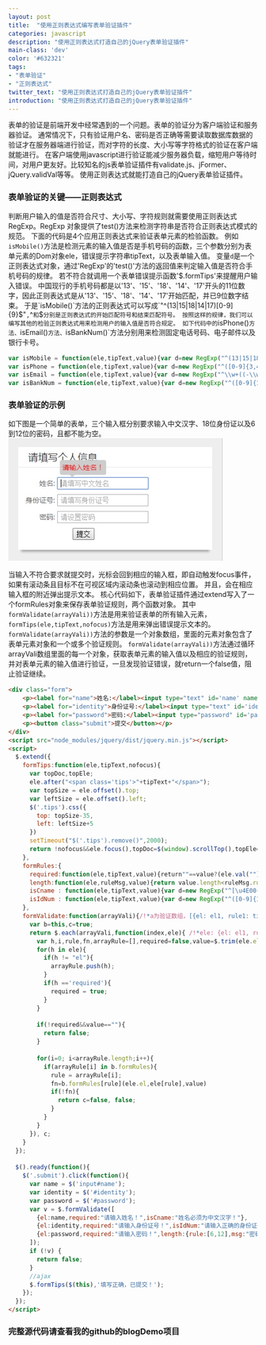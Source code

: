 ```yaml
---
layout: post
title:  "使用正则表达式编写表单验证插件"
categories: javascript
description: "使用正则表达式打造自己的jQuery表单验证插件"
main-class: 'dev'
color: '#632321'
tags:
- "表单验证"
- "正则表达式"
twitter_text: "使用正则表达式打造自己的jQuery表单验证插件"
introduction: "使用正则表达式打造自己的jQuery表单验证插件"
---
```


表单的验证是前端开发中经常遇到的一个问题。表单的验证分为客户端验证和服务器验证。
通常情况下，只有验证用户名、密码是否正确等需要读取数据库数据的验证才在服务器端进行验证，而对字符的长度、大小写等字符格式的验证在客户端就能进行。
在客户端使用javascript进行验证能减少服务器负载，缩短用户等待时间，对用户更友好。比较知名的js表单验证插件有validate.js、jFormer、jQuery.validVal等等。
使用正则表达式就能打造自己的jQuery表单验证插件。

### 表单验证的关键——正则表达式
判断用户输入的值是否符合尺寸、大小写、字符规则就需要使用正则表达式RegExp。RegExp 对象提供了test()方法来检测字符串是否符合正则表达式模式的规范。
下面的代码是4个应用正则表达式来验证表单元素的检验函数。
例如`isMobile()`方法是检测元素的输入值是否是手机号码的函数，三个参数分别为表单元素的Dom对象ele，错误提示字符串tipText，以及表单输入值。
变量`d`是一个正则表达式对象，通过'RegExp'的'test()'方法的返回值来判定输入值是否符合手机号码的规律。
若不符合就调用一个表单错误提示函数'$.formTips'来提醒用户输入错误。
中国现行的手机号码都是以'13'、'15'、'18'、'14'、'17'开头的11位数字，因此正则表达式是从'13'、'15'、'18'、'14'、'17'开始匹配，并已9位数字结束。
于是`isMobile()`方法的正则表达式可以写成`"^(13|15|18|14|17)[0-9]{9}$"`,`^`和`$`分别是正则表达式的开始匹配符号和结束匹配符号。
按照这样的规律，我们可以编写其他的检验正则表达式用来检测用户的输入值是否符合规定。
如下代码中的`isPhone()`方法、`isEmail()`方法、`isBankNum()`方法分别用来检测固定电话号码、电子邮件以及银行卡号。

```javascript
var isMobile = function(ele,tipText,value){var d=new RegExp("^(13|15|18|14|17)[0-9]{9}$");return d.test(value)?true:$.formTips(ele,tipText)}
var isPhone = function(ele,tipText,value){var d=new RegExp("^([0-9]{3,4}-)?[0-9]{7,8}$");return d.test(value)?true:$.formTips(ele,tipText)}
var isEmail = function(ele,tipText,value){var d=new RegExp("^\\w+((-\\w+)|(\\.\\w+))*\\@[A-Za-z0-9]+((\\.|-)[A-Za-z0-9]+)*\\.[A-Za-z0-9]+$");return d.test(value)?true:$.formTips(ele,tipText)}
var isBankNum = function(ele,tipText,value){var d=new RegExp("^([0-9]{16}|[0-9]{19})$");return d.test(value)?true:$.formTips(ele,tipText)}
```

### 表单验证的示例
如下图是一个简单的表单，三个输入框分别要求输入中文汉字、18位身份证以及6到12位的密码，且都不能为空。
![一个简单的表单](../assets/img/2016-9-28-1.jpg)

当输入不符合要求就提交时，光标会回到相应的输入框，即自动触发focus事件，如果有滚动条且目标不在可视区域内滚动条也滚动到相应位置。
并且，会在相应输入框的附近弹出提示文本。
核心代码如下，表单验证插件通过extend写入了一个formRules对象来保存表单验证规则，两个函数对象。
其中`formValidate(arrayVali))`方法是用来验证表单的所有输入元素，`formTips(ele,tipText,nofocus)`方法是用来弹出错误提示文本的。
`formValidate(arrayVali))`方法的参数是一个对象数组，里面的元素对象包含了表单元素对象和一个或多个验证规则。
`formValidate(arrayVali))`方法通过循环arrayVali数组里面的每一个对象，获取表单元素的输入值以及相应的验证规则，
并对表单元素的输入值进行验证，一旦发现验证错误，就return一个false值，阻止验证继续。

```html
<div class="form">
    <p><label for="name">姓名:</label><input type="text" id='name' name='name' placeholder="请填写中文姓名"></p>
    <p><label for="identity">身份证号:</label><input type="text" id='identity' name='identity' placeholder="请填写身份证号"></p>
    <p><label for="password">密码:</label><input type="password" id='password' name='password' placeholder="请设置密码"></p>
    <p><button class="submit">提交</button></p>
</div>
<script src="node_modules/jquery/dist/jquery.min.js"></script>
<script>
  $.extend({
    formTips:function(ele,tipText,nofocus){
      var topDoc,topEle;
      ele.after("<span class='tips'>"+tipText+"</span>");
      var topSize = ele.offset().top;
      var leftSize = ele.offset().left;
      $('.tips').css({
        top: topSize-35,
        left: leftSize+5
      })
      setTimeout("$('.tips').remove()",2000);
      return !nofocus&&ele.focus(),topDoc=$(window).scrollTop(),topEle=ele.offset().top-topDoc,50>topEle&&$(window).scrollTop(topDoc-50+topEle),false
    },
    formRules:{
      required:function(ele,tipText,value){return""==value?(ele.val(""),$.formTips(ele,tipText)):true},
      length:function(ele,ruleMsg,value){return value.length<ruleMsg.rule[0]||value.length>ruleMsg.rule[1]?$.formTips(ele,ruleMsg.msg):true},
      isCname : function(ele,tipText,value){var d=new RegExp("^[\u4E00-\u9FA5]{2,9}$");return d.test(value)?true:$.formTips(ele,tipText)},
      isIdNum : function(ele,tipText,value){var d=new RegExp("^([0-9]{17}|[0-9]{18})$");return d.test(value)?true:$.formTips(ele,tipText)},
    },
    formValidate:function(arrayVali){/!*a为验证数组，[{el: el1, rule1: tipText,},{el: el2, rule1: tipText,}]*!/
      var b=this,c=true;
      return $.each(arrayVali,function(index,ele){ /!*ele: {el: el1, ruglar1: tipText,}*!/
        var h,i,rule,fn,arrayRule=[],required=false,value=$.trim(ele.el.val());
        for(h in ele){
          if(h != "el"){
            arrayRule.push(h);
          }
          if(h =='required'){
            required = true;
          }
        }

        if(!required&&value==""){
          return false;
        }

        for(i=0; i<arrayRule.length;i++){
          if(arrayRule[i] in b.formRules){
            rule = arrayRule[i];
            fn=b.formRules[rule](ele.el,ele[rule],value)
            if(!fn){
              return c=false, false;
            }
          }
        }
      }), c;
    }
  });

  $().ready(function(){
    $('.submit').click(function(){
      var name = $('input#name');
      var identity = $('#identity');
      var password = $('#password');
      var v = $.formValidate([
        {el:name,required:"请输入姓名！",isCname:"姓名必须为中文汉字！"},
        {el:identity,required:"请输入身份证号！",isIdNum:"请输入正确的身份证号！"},
        {el:password,required:"请输入密码！",length:{rule:[6,12],msg:"密码长度必须为6到12位"}},
      ]);
      if (!v) {
        return false;
      }
      //ajax
      $.formTips($(this),'填写正确，已提交！');
    });
  });
</script>
```

### 完整源代码请查看我的github的blogDemo项目